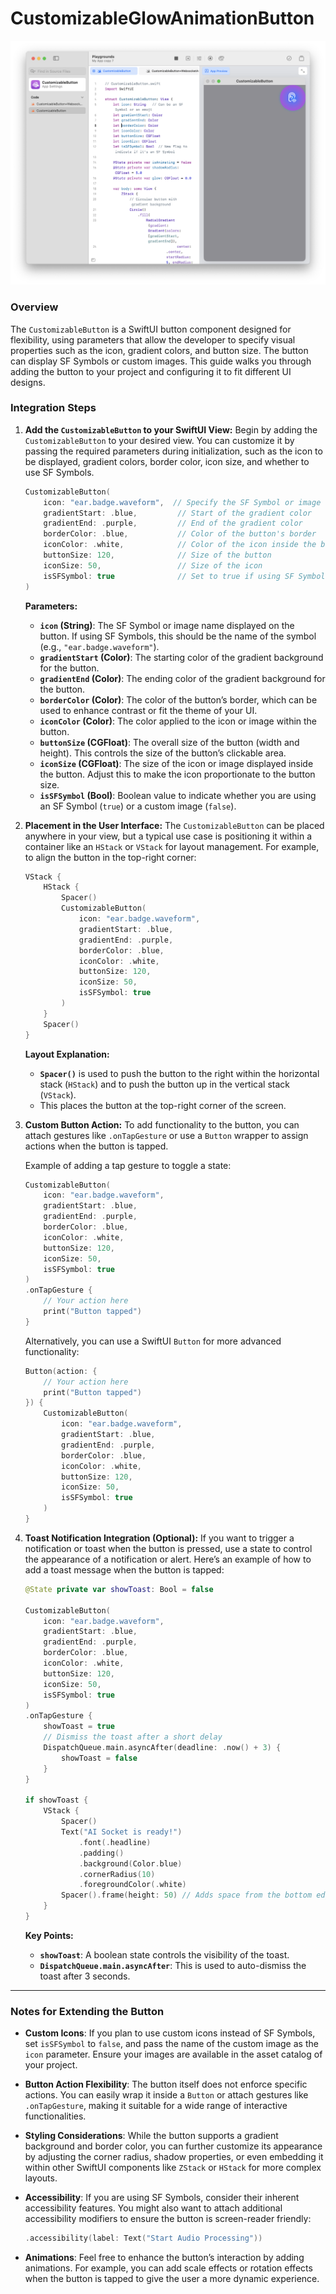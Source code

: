 # CustomizableGlowAnimationButton
![swiftui button](public/CustomizableButton+WebsocketActivationButtonAppexample.png)

### Overview
The `CustomizableButton` is a SwiftUI button component designed for flexibility, using parameters that allow the developer to specify visual properties such as the icon, gradient colors, and button size. The button can display SF Symbols or custom images. This guide walks you through adding the button to your project and configuring it to fit different UI designs.

### Integration Steps

1. **Add the `CustomizableButton` to your SwiftUI View:**
   Begin by adding the `CustomizableButton` to your desired view. You can customize it by passing the required parameters during initialization, such as the icon to be displayed, gradient colors, border color, icon size, and whether to use SF Symbols.

   ```swift
   CustomizableButton(
       icon: "ear.badge.waveform",  // Specify the SF Symbol or image name
       gradientStart: .blue,         // Start of the gradient color
       gradientEnd: .purple,         // End of the gradient color
       borderColor: .blue,           // Color of the button's border
       iconColor: .white,            // Color of the icon inside the button
       buttonSize: 120,              // Size of the button
       iconSize: 50,                 // Size of the icon
       isSFSymbol: true              // Set to true if using SF Symbols, false if using a custom image
   )
   ```

   **Parameters:**
   - **`icon` (String)**: The SF Symbol or image name displayed on the button. If using SF Symbols, this should be the name of the symbol (e.g., `"ear.badge.waveform"`).
   - **`gradientStart` (Color)**: The starting color of the gradient background for the button.
   - **`gradientEnd` (Color)**: The ending color of the gradient background for the button.
   - **`borderColor` (Color)**: The color of the button’s border, which can be used to enhance contrast or fit the theme of your UI.
   - **`iconColor` (Color)**: The color applied to the icon or image within the button.
   - **`buttonSize` (CGFloat)**: The overall size of the button (width and height). This controls the size of the button’s clickable area.
   - **`iconSize` (CGFloat)**: The size of the icon or image displayed inside the button. Adjust this to make the icon proportionate to the button size.
   - **`isSFSymbol` (Bool)**: Boolean value to indicate whether you are using an SF Symbol (`true`) or a custom image (`false`).

2. **Placement in the User Interface:**
   The `CustomizableButton` can be placed anywhere in your view, but a typical use case is positioning it within a container like an `HStack` or `VStack` for layout management. For example, to align the button in the top-right corner:

   ```swift
   VStack {
       HStack {
           Spacer()
           CustomizableButton(
               icon: "ear.badge.waveform",
               gradientStart: .blue,
               gradientEnd: .purple,
               borderColor: .blue,
               iconColor: .white,
               buttonSize: 120,
               iconSize: 50,
               isSFSymbol: true
           )
       }
       Spacer()
   }
   ```
   
   **Layout Explanation:**
   - **`Spacer()`** is used to push the button to the right within the horizontal stack (`HStack`) and to push the button up in the vertical stack (`VStack`).
   - This places the button at the top-right corner of the screen.

3. **Custom Button Action:**
   To add functionality to the button, you can attach gestures like `.onTapGesture` or use a `Button` wrapper to assign actions when the button is tapped.

   Example of adding a tap gesture to toggle a state:
   ```swift
   CustomizableButton(
       icon: "ear.badge.waveform",
       gradientStart: .blue,
       gradientEnd: .purple,
       borderColor: .blue,
       iconColor: .white,
       buttonSize: 120,
       iconSize: 50,
       isSFSymbol: true
   )
   .onTapGesture {
       // Your action here
       print("Button tapped")
   }
   ```

   Alternatively, you can use a SwiftUI `Button` for more advanced functionality:
   ```swift
   Button(action: {
       // Your action here
       print("Button tapped")
   }) {
       CustomizableButton(
           icon: "ear.badge.waveform",
           gradientStart: .blue,
           gradientEnd: .purple,
           borderColor: .blue,
           iconColor: .white,
           buttonSize: 120,
           iconSize: 50,
           isSFSymbol: true
       )
   }
   ```

4. **Toast Notification Integration (Optional):**
   If you want to trigger a notification or toast when the button is pressed, use a state to control the appearance of a notification or alert. Here’s an example of how to add a toast message when the button is tapped:

   ```swift
   @State private var showToast: Bool = false
   
   CustomizableButton(
       icon: "ear.badge.waveform",
       gradientStart: .blue,
       gradientEnd: .purple,
       borderColor: .blue,
       iconColor: .white,
       buttonSize: 120,
       iconSize: 50,
       isSFSymbol: true
   )
   .onTapGesture {
       showToast = true
       // Dismiss the toast after a short delay
       DispatchQueue.main.asyncAfter(deadline: .now() + 3) {
           showToast = false
       }
   }
   
   if showToast {
       VStack {
           Spacer()
           Text("AI Socket is ready!")
               .font(.headline)
               .padding()
               .background(Color.blue)
               .cornerRadius(10)
               .foregroundColor(.white)
           Spacer().frame(height: 50) // Adds space from the bottom edge
       }
   }
   ```

   **Key Points:**
   - **`showToast`**: A boolean state controls the visibility of the toast.
   - **`DispatchQueue.main.asyncAfter`**: This is used to auto-dismiss the toast after 3 seconds.

---

### Notes for Extending the Button

- **Custom Icons**: If you plan to use custom icons instead of SF Symbols, set `isSFSymbol` to `false`, and pass the name of the custom image as the `icon` parameter. Ensure your images are available in the asset catalog of your project.

- **Button Action Flexibility**: The button itself does not enforce specific actions. You can easily wrap it inside a `Button` or attach gestures like `.onTapGesture`, making it suitable for a wide range of interactive functionalities.

- **Styling Considerations**: While the button supports a gradient background and border color, you can further customize its appearance by adjusting the corner radius, shadow properties, or even embedding it within other SwiftUI components like `ZStack` or `HStack` for more complex layouts.

- **Accessibility**: If you are using SF Symbols, consider their inherent accessibility features. You might also want to attach additional accessibility modifiers to ensure the button is screen-reader friendly:
   ```swift
   .accessibility(label: Text("Start Audio Processing"))
   ```

- **Animations**: Feel free to enhance the button’s interaction by adding animations. For example, you can add scale effects or rotation effects when the button is tapped to give the user a more dynamic experience.
